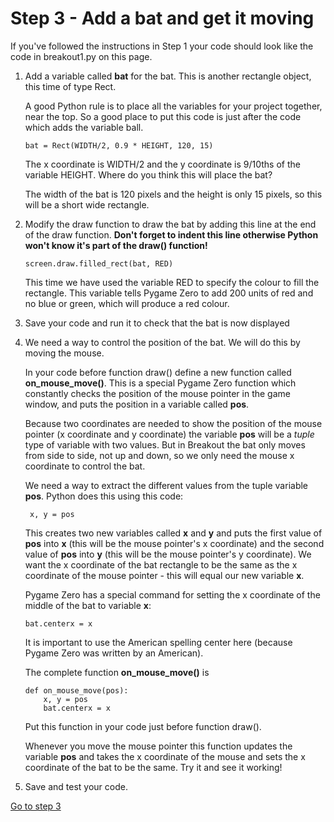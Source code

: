 # Step 3 - Add a bat and get it moving

If you've followed the instructions in Step 1 your code should look like the code in breakout1.py on this page.

1. Add a variable called **bat** for the bat. This is another rectangle object, this time of type Rect.

   A good Python rule is to place all the variables for your project together, near the top. So a good place to put this code is just after the code which adds the variable ball.
   ```
   bat = Rect(WIDTH/2, 0.9 * HEIGHT, 120, 15)
   ```
   The x coordinate is WIDTH/2 and the y coordinate is 9/10ths of the variable HEIGHT. Where do you think this will place the bat? 

   The width of the bat is 120 pixels and the height is only 15 pixels, so this will be a short wide rectangle.

2. Modify the draw function to draw the bat by adding this line at the end of the draw function. **Don't forget to indent this line otherwise Python won't know it's part of the draw() function!**
   ```
   screen.draw.filled_rect(bat, RED)
   ```
   This time we have used the variable RED to specify the colour to fill the rectangle. This variable tells Pygame Zero to add 200 units of red and no blue or green, which will produce a red colour.

3. Save your code and run it to check that the bat is now displayed

4. We need a way to control the position of the bat. We will do this by moving the mouse.

   In your code before function draw() define a new function called **on_mouse_move()**. This is a special Pygame Zero function which constantly checks the position of the mouse pointer in the game window, and puts the position in a variable called **pos**.

   Because two coordinates are needed to show the position of the mouse pointer (x coordinate and y coordinate) the variable **pos** will be a *tuple* type of variable with two values. But in Breakout the bat only moves from side to side, not up and down, so we only need the mouse x coordinate to control the bat. 

   We need a way to extract the different values from the tuple variable **pos**. Python does this using this code:
   ```
    x, y = pos
   ```
   This creates two new variables called **x** and **y** and puts the first value of **pos** into **x** (this will be the mouse pointer's x coordinate) and the second value of **pos** into **y** (this will be the mouse pointer's y coordinate). We want the x coordinate of the bat rectangle to be the same as the x coordinate of the mouse pointer - this will equal our new variable **x**. 

   Pygame Zero has a special command for setting the x coordinate of the middle of the bat to variable **x**:
   ```
   bat.centerx = x
   ```

   It is important to use the American spelling center here (because Pygame Zero was written by an American).

   The complete function **on_mouse_move()** is
   ```
   def on_mouse_move(pos):
       x, y = pos
       bat.centerx = x
   ```

   Put this function in your code just before function draw().

   Whenever you move the mouse pointer this function updates the variable **pos** and takes the x coordinate of the mouse and sets the x coordinate of the bat to be the same. Try it and see it working!

5. Save and test your code.

[Go to step 3](../step03-move_the_ball)
